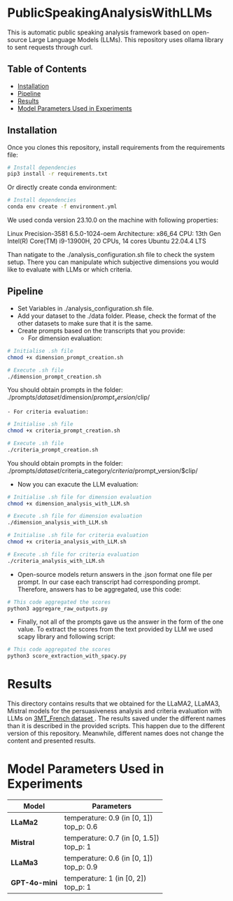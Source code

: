 # PublicSpeakingAnalysisWithLLMs
This is automatic public speaking analysis framework based on open-source Large Language Models (LLMs). This repository uses ollama library to sent requests through curl. 

## Table of Contents

- [Installation](#installation)
- [Pipeline](#pipeline)
- [Results](#results)
- [Model Parameters Used in Experiments](#modelparametersusedinexperiments)


## Installation

Once you clones this repository, install requirements from the requirements file:

```bash
# Install dependencies
pip3 install -r requirements.txt
```

Or directly create conda environment:
```bash
# Install dependencies
conda env create -f environment.yml
```

We used conda version 23.10.0 on the machine with following properties:

Linux Precision-3581 6.5.0-1024-oem
Architecture: x86_64
CPU: 13th Gen Intel(R) Core(TM) i9-13900H, 20 CPUs, 14 cores
Ubuntu 22.04.4 LTS

Than natigate to the ./analysis_configuration.sh file to check the system setup. There you can manipulate which subjective dimensions you would like to evaluate with LLMs or which criteria. 

## Pipeline

- Set Variables in ./analysis_configuration.sh file.
- Add your dataset to the ./data folder. Please, check the format of the other datasets to make sure that it is the same.
- Create prompts based on the transcripts that you provide:
    - For dimension evaluation:

```bash
# Initialise .sh file
chmod +x dimension_prompt_creation.sh

# Execute .sh file
./dimension_prompt_creation.sh
```
You should obtain prompts in the folder: ./prompts/$dataset/$dimension/$prompt_version/$clip/

    - For criteria evaluation:

```bash
# Initialise .sh file
chmod +x criteria_prompt_creation.sh

# Execute .sh file
./criteria_prompt_creation.sh
```
You should obtain prompts in the folder: ./prompts/$dataset/$criteria_category/$criteria/$prompt_version/$clip/

- Now you can exacute the LLM evaluation:

```bash
# Initialise .sh file for dimension evaluation
chmod +x dimension_analysis_with_LLM.sh

# Execute .sh file for dimension evaluation
./dimension_analysis_with_LLM.sh

# Initialise .sh file for criteria evaluation
chmod +x criteria_analysis_with_LLM.sh

# Execute .sh file for criteria evaluation
./criteria_analysis_with_LLM.sh

```

- Open-source models return answers in the .json format one file per prompt. In our case each transcript had corresponding prompt. Therefore, answers has to be aggregated, use this code:

```bash
# This code aggregated the scores
python3 aggregare_raw_outputs.py 
```

- Finally, not all of the prompts gave us the answer in the form of the one value. To extract the scores from the text provided by LLM we used scapy library and following script:

```bash
# This code aggregated the scores
python3 score_extraction_with_spacy.py 
```
# Results

This directory contains results that we obtained for the LLaMA2, LLaMA3, Mistral models for the persuasiveness analysis and criteria evaluation with LLMs on [3MT_French dataset ](https://lineact.cesi.fr/en/publications/introducing-the-3mt_french-dataset-to-investigate-the-timing-of-public-speaking-judgements/). The results saved under the different names than it is described in the provided scripts. This happen due to the different version of this repository. Meanwhile, different names does not change the content and presented results. 

# Model Parameters Used in Experiments

| **Model**      | **Parameters**                               |
|----------------|----------------------------------------------|
| **LLaMa2**     | temperature: 0.9 (in [0, 1]) <br> top\_p: 0.6 |
| **Mistral**    | temperature: 0.7 (in [0, 1.5]) <br> top\_p: 1 |
| **LLaMa3**     | temperature: 0.6 (in [0, 1]) <br> top\_p: 0.9 |
| **GPT-4o-mini**| temperature: 1 (in [0, 2]) <br> top\_p: 1     |



